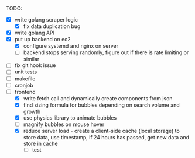 TODO:

- [x] write golang scraper logic
  - [x] fix data duplication bug
- [x] write golang API
- [x] put up backend on ec2
  - [x] configure systemd and nginx on server
  - [ ] backend stops serving randomly, figure out if there is rate limiting or similar
- [ ] fix git hook issue
- [ ] unit tests
- [ ] makefile
- [ ] cronjob
- [ ] frontend
  - [x] write fetch call and dynamically create components from json
  - [x] find sizing formula for bubbles depending on search volume and growth
  - [x] use physics library to animate bubbles
  - [ ] magnify bubbles on mouse hover
  - [x] reduce server load - create a client-side cache (local storage) to store data, use timestamp, if 24 hours has passed, get new data and store in cache
    - [ ] test
